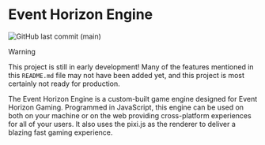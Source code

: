 # Event Horizon Engine

![GitHub last commit (main)](https://img.shields.io/github/last-commit/EliasElliotson/eventhorizon/main)

> [!WARNING]  
> This project is still in early development!  Many of the features mentioned in this `README.md` file may not have been added yet, and this project is most certainly not ready for production.

The Event Horizon Engine is a custom-built game engine designed for Event Horizon Gaming.  Programmed in JavaScript, this engine can be used on both on your machine or on the web providing cross-platform experiences for all of your users.  It also uses the pixi.js as the renderer to deliver a blazing fast gaming experience.
